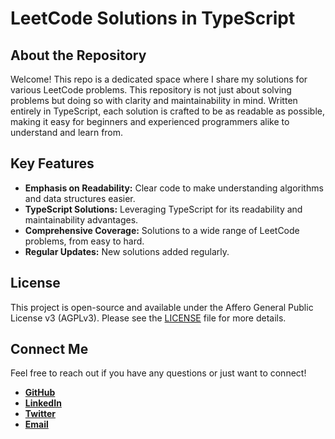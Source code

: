 
# LeetCode Solutions in TypeScript

## About the Repository

Welcome! This repo is a dedicated space where I share my solutions for various LeetCode problems. This repository is not just about solving problems but doing so with clarity and maintainability in mind. Written entirely in TypeScript, each solution is crafted to be as readable as possible, making it easy for beginners and experienced programmers alike to understand and learn from.

## Key Features

- **Emphasis on Readability:** Clear code to make understanding algorithms and data structures easier.
- **TypeScript Solutions:** Leveraging TypeScript for its readability and maintainability advantages.
- **Comprehensive Coverage:** Solutions to a wide range of LeetCode problems, from easy to hard.
- **Regular Updates:** New solutions added regularly.

## License

This project is open-source and available under the Affero General Public License v3 (AGPLv3). Please see the [LICENSE](https://github.com/justindhillon/my-leetcode-solutions/blob/main/LICENSE) file for more details.

## Connect Me

Feel free to reach out if you have any questions or just want to connect!

- [**GitHub**](https://github.com/justindhillon)
- [**LinkedIn**](https://www.linkedin.com/in/justin-dhillon/)
- [**Twitter**](https://twitter.com/justindhillon0)
- [**Email**](mailto:justin.singh.dhillon@gmail.com)
